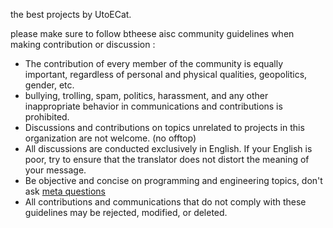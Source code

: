 the best projects by UtoECat.

please make sure to follow btheese aisc community guidelines when making contribution or discussion :
- The contribution of every member of the community is equally important, regardless of personal and physical qualities, geopolitics, gender, etc.
- bullying, trolling, spam, politics, harassment, and any other inappropriate behavior in communications and contributions is prohibited.
- Discussions and contributions on topics unrelated to projects in this organization are not welcome. (no offtop)
- All discussions are conducted exclusively in English. If your English is poor, try to ensure that the translator does not distort the meaning of your message.
- Be objective and concise on programming and engineering topics, don't ask [meta questions](https://nometa.xyz/)
- All contributions and communications that do not comply with these guidelines may be rejected, modified, or deleted.
